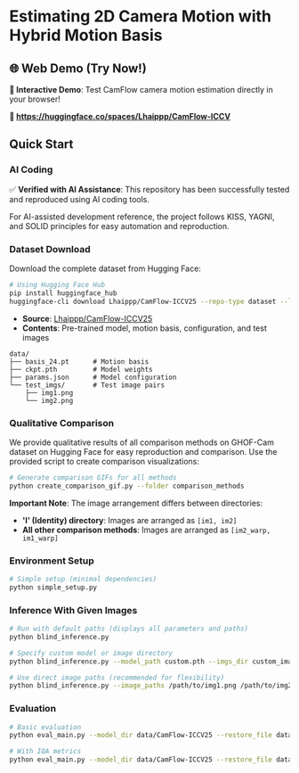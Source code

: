 # Estimating 2D Camera Motion with Hybrid Motion Basis

## 🌐 Web Demo (Try Now!)

**🚀 Interactive Demo**: Test CamFlow camera motion estimation directly in your browser!

**🔗 https://huggingface.co/spaces/Lhaippp/CamFlow-ICCV**

## Quick Start

### AI Coding

✅ **Verified with AI Assistance**: This repository has been successfully tested and reproduced using AI coding tools.

For AI-assisted development reference, the project follows KISS, YAGNI, and SOLID principles for easy automation and reproduction.

### Dataset Download
Download the complete dataset from Hugging Face:
```bash
# Using Hugging Face Hub
pip install huggingface_hub
huggingface-cli download Lhaippp/CamFlow-ICCV25 --repo-type dataset --local-dir data
```
- **Source**: [Lhaippp/CamFlow-ICCV25](https://huggingface.co/datasets/Lhaippp/CamFlow-ICCV25)
- **Contents**: Pre-trained model, motion basis, configuration, and test images
```
data/
├── basis_24.pt      # Motion basis
├── ckpt.pth         # Model weights  
├── params.json      # Model configuration
└── test_imgs/       # Test image pairs
    ├── img1.png
    └── img2.png
```

### Qualitative Comparison
We provide qualitative results of all comparison methods on GHOF-Cam dataset on Hugging Face for easy reproduction and comparison. Use the provided script to create comparison visualizations:

```bash
# Generate comparison GIFs for all methods
python create_comparison_gif.py --folder comparison_methods
```

**Important Note**: The image arrangement differs between directories:
- **'I' (Identity) directory**: Images are arranged as `[im1, im2]`
- **All other comparison methods**: Images are arranged as `[im2_warp, im1_warp]`

### Environment Setup
```bash
# Simple setup (minimal dependencies)
python simple_setup.py
```

### Inference With Given Images
```bash
# Run with default paths (displays all parameters and paths)
python blind_inference.py

# Specify custom model or image directory
python blind_inference.py --model_path custom.pth --imgs_dir custom_images/

# Use direct image paths (recommended for flexibility)
python blind_inference.py --image_paths /path/to/img1.png /path/to/img2.png
```

### Evaluation
```bash
# Basic evaluation
python eval_main.py --model_dir data/CamFlow-ICCV25 --restore_file data/CamFlow-ICCV25/ckpt.pth

# With IQA metrics
python eval_main.py --model_dir data/CamFlow-ICCV25 --restore_file data/CamFlow-ICCV25/ckpt.pth --enable_iqa
```